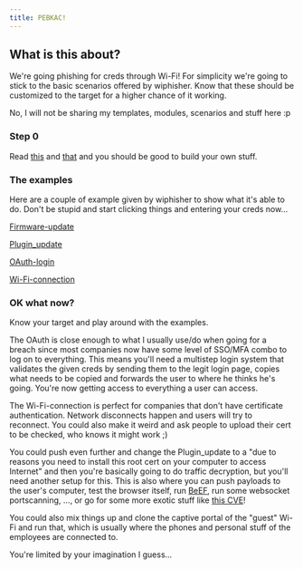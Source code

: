 ```yaml
---
title: PEBKAC!
---
```


## What is this about?
We're going phishing for creds through Wi-Fi!
For simplicity we're going to stick to the basic scenarios offered by wiphisher. Know that these should be customized to the target for a higher chance of it working. 

No, I will not be sharing my templates, modules, scenarios and stuff here :p

### Step 0
Read [this](https://wifiphisher.readthedocs.io/en/latest/extensions.html) and [that](https://wifiphisher.readthedocs.io/en/latest/custom_phishing_scenario.html) and you should be good to build your own stuff.

### The examples
Here are a couple of example given by wiphisher to show what it's able to do. Don't be stupid and start clicking things and entering your creds now...

[Firmware-update](https://wifiphisher.org/ps/firmware-upgrade/)

[Plugin_update](https://wifiphisher.org/ps/plugin_update/)

[OAuth-login](https://wifiphisher.org/ps/oauth-login/)

[Wi-Fi-connection](https://wifiphisher.org/ps/wifi_connect/)

### OK what now?
Know your target and play around with the examples.

The OAuth is close enough to what I usually use/do when going for a breach since most companies now have some level of SSO/MFA combo to log on to everything. This means you'll need a multistep login system that validates the given creds by sending them to the legit login page, copies what needs to be copied and forwards the user to where he thinks he's going. You're now getting access to everything a user can access.

The Wi-Fi-connection is perfect for companies that don't have certificate authentication. Network disconnects happen and users will try to reconnect. You could also make it weird and ask people to upload their cert to be checked, who knows it might work ;)

You could push even further and change the Plugin_update to a "due to reasons you need to install this root cert on your computer to access Internet" and then you're basically going to do traffic decryption, but you'll need another setup for this.
This is also where you can push payloads to the user's computer, test the browser itself, run [BeEF](https://beefproject.com/), run some websocket portscanning, ..., or go for some more exotic stuff like [this CVE](https://portal.msrc.microsoft.com/en-US/security-guidance/advisory/CVE-2020-0601)!

You could also mix things up and clone the captive portal of the "guest" Wi-Fi and run that, which is usually where the phones and personal stuff of the employees are connected to.

You're limited by your imagination I guess...